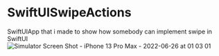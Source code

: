 # SwiftUISwipeActions
SwiftUIApp that i made to show how somebody can implement swipe in SwiftUI
![Simulator Screen Shot - iPhone 13 Pro Max - 2022-06-26 at 01 03 01](https://user-images.githubusercontent.com/79055304/175791846-0031dd37-5c57-4b70-8e6c-7cdff7acabf3.png)
